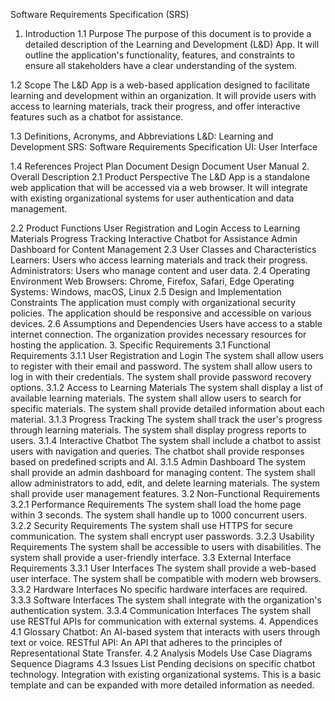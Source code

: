 Software Requirements Specification (SRS)
1. Introduction
1.1 Purpose
The purpose of this document is to provide a detailed description of the Learning and Development (L&D) App. It will outline the application's functionality, features, and constraints to ensure all stakeholders have a clear understanding of the system.

1.2 Scope
The L&D App is a web-based application designed to facilitate learning and development within an organization. It will provide users with access to learning materials, track their progress, and offer interactive features such as a chatbot for assistance.

1.3 Definitions, Acronyms, and Abbreviations
L&D: Learning and Development
SRS: Software Requirements Specification
UI: User Interface

1.4 References
Project Plan Document
Design Document
User Manual
2. Overall Description
2.1 Product Perspective
The L&D App is a standalone web application that will be accessed via a web browser. It will integrate with existing organizational systems for user authentication and data management.

2.2 Product Functions
User Registration and Login
Access to Learning Materials
Progress Tracking
Interactive Chatbot for Assistance
Admin Dashboard for Content Management
2.3 User Classes and Characteristics
Learners: Users who access learning materials and track their progress.
Administrators: Users who manage content and user data.
2.4 Operating Environment
Web Browsers: Chrome, Firefox, Safari, Edge
Operating Systems: Windows, macOS, Linux
2.5 Design and Implementation Constraints
The application must comply with organizational security policies.
The application should be responsive and accessible on various devices.
2.6 Assumptions and Dependencies
Users have access to a stable internet connection.
The organization provides necessary resources for hosting the application.
3. Specific Requirements
3.1 Functional Requirements
3.1.1 User Registration and Login
The system shall allow users to register with their email and password.
The system shall allow users to log in with their credentials.
The system shall provide password recovery options.
3.1.2 Access to Learning Materials
The system shall display a list of available learning materials.
The system shall allow users to search for specific materials.
The system shall provide detailed information about each material.
3.1.3 Progress Tracking
The system shall track the user's progress through learning materials.
The system shall display progress reports to users.
3.1.4 Interactive Chatbot
The system shall include a chatbot to assist users with navigation and queries.
The chatbot shall provide responses based on predefined scripts and AI.
3.1.5 Admin Dashboard
The system shall provide an admin dashboard for managing content.
The system shall allow administrators to add, edit, and delete learning materials.
The system shall provide user management features.
3.2 Non-Functional Requirements
3.2.1 Performance Requirements
The system shall load the home page within 3 seconds.
The system shall handle up to 1000 concurrent users.
3.2.2 Security Requirements
The system shall use HTTPS for secure communication.
The system shall encrypt user passwords.
3.2.3 Usability Requirements
The system shall be accessible to users with disabilities.
The system shall provide a user-friendly interface.
3.3 External Interface Requirements
3.3.1 User Interfaces
The system shall provide a web-based user interface.
The system shall be compatible with modern web browsers.
3.3.2 Hardware Interfaces
No specific hardware interfaces are required.
3.3.3 Software Interfaces
The system shall integrate with the organization's authentication system.
3.3.4 Communication Interfaces
The system shall use RESTful APIs for communication with external systems.
4. Appendices
4.1 Glossary
Chatbot: An AI-based system that interacts with users through text or voice.
RESTful API: An API that adheres to the principles of Representational State Transfer.
4.2 Analysis Models
Use Case Diagrams
Sequence Diagrams
4.3 Issues List
Pending decisions on specific chatbot technology.
Integration with existing organizational systems.
This is a basic template and can be expanded with more detailed information as needed.



